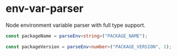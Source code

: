 # env-var-parser

Node environment variable parser with full type support.

```typescript
const packageName = parseEnv<string>("PACKAGE_NAME");

const packageVersion = parseEnv<number>("PACKAGE_VERSION", 1);
```

